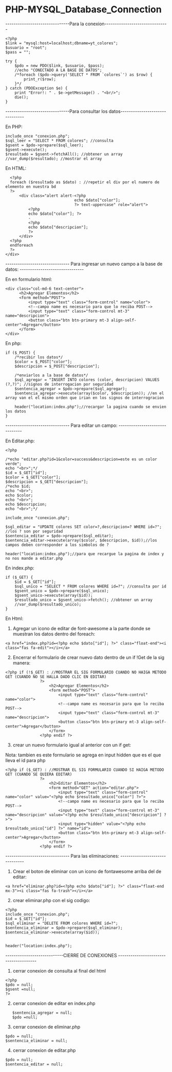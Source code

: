 # PHP-MYSQL_Database_Connection
-------------------------------Para la conexion-------------------------------
```
<?php
$link = "mysql:host=localhost;dbname=yt_colores";
$usuario = "root";
$pass = "";

try {
    $pdo = new PDO($link, $usuario, $pass);
    //echo "CONECTADO A LA BASE DE DATOS";
    /*foreach ($pdo->query('SELECT * FROM `colores`') as $row) {
        print_r($row);
    }*/
} catch (PDOException $e) {
    print "Error!: " . $e->getMessage() . "<br/>";
    die();
}
```

-------------------------------Para consultar los datos-------------------------------

En PHP: 
```
include_once "conexion.php";
$sql_leer = "SELECT * FROM colores"; //consulta
$gsent = $pdo->prepare($sql_leer);
$gsent->execute();
$resultado = $gsent->fetchAll(); //obtener un array 
//var_dump($resultado); //mostrar el array

```

En HTML: 
```
  <?php
  foreach ($resultado as $dato) : //repetir el div por el numero de elemento en nuestra bd
  ?>
      <div class="alert alert-<?php
                              echo $dato["color"];
                              ?> text-uppercase" role="alert">
          <?php
          echo $dato["color"]; ?>
          -
          <?php
          echo $dato["descripcion"];
          ?>
      </div>
  <?php
  endforeach
  ?>
</div>
```
------------------------------- Para ingresar un nuevo campo a la base de datos: -------------------------------

En en formulario html:

```
<div class="col-md-6 text-center">
      <h2>Agregar Elementos</h2>
      <form method="POST">
          <input type="text" class="form-control" name="color">
          <!--campo name es necesario para que lo reciba POST-->
          <input type="text" class="form-control mt-3" name="descripcion">
          <button class="btn btn-primary mt-3 align-self-center">Agregar</button>
      </form>
</div>
```

En php: 

```
if ($_POST) {
    /*recibir los datos*/
    $color = $_POST["color"];
    $descripcion = $_POST["descripcion"];

    /*enviarlos a la base de datos*/
    $sql_agregar = "INSERT INTO colores (color, descripcion) VALUES (?,?)"; //signos de interrogacion por seguridad
    $sentencia_agregar = $pdo->prepare($sql_agregar);
    $sentencia_agregar->execute(array($color, $descripcion)); //en el array van el el mismo orden que irian en los signos de interrogracion 

    header("location:index.php");//recargar la pagina cuando se envien los datos 
}
```


------------------------------- Para editar un campo: -------------------------------

En Editar.php: 
```
<?php

/*echo "editar.php?id=1&color=success&descripcion=este es un color verde";
echo "<br>";*/
$id = $_GET["id"];
$color = $_GET["color"];
$descripcion = $_GET["descripcion"];
/*echo $id;
echo "<br>";
echo $color;
echo "<br>";
echo $descripcion;
echo "<br>";*/

include_once "conexion.php";

$sql_editar = "UPDATE colores SET color=?,descripcion=? WHERE id=?"; //los ? son por seguridad
$sentencia_editar = $pdo->prepare($sql_editar);
$sentencia_editar->execute(array($color, $descripcion, $id));//los campos deben corresponder a los simbolos de ?

header("location:index.php");//para que recargue la pagina de index y no nos mande a editar.php

```

En index.php:

```
if ($_GET) {
    $id = $_GET["id"];
    $sql_unico = "SELECT * FROM colores WHERE id=?"; //consulta por id
    $gsent_unico = $pdo->prepare($sql_unico);
    $gsent_unico->execute(array($id));
    $resultado_unico = $gsent_unico->fetch(); //obtener un array 
    //var_dump($resultado_unico);
}
```

En Html:

1. Agregar un icono de editar de font-awesome a la parte donde se muestran los datos dentro del foreach: 

 ```
<a href="index.php?id=<?php echo $dato["id"]; ?>" class="float-end"><i class="fas fa-edit"></i></a>
```

2. Encerrar el formulario de crear nuevo dato dentro de un if !Get de la sig manera:

 ```
<?php if (!$_GET) : //MOSTRAR EL SIG FORMULARIO CUANDO NO HAIGA METODO GET (CUANDO NO SE HALLA DADO CLIC EN EDITAR) 
                ?>
                    <h2>Agregar Elementos</h2>
                    <form method="POST">
                        <input type="text" class="form-control" name="color">
                        <!--campo name es necesario para que lo reciba POST-->
                        <input type="text" class="form-control mt-3" name="descripcion">
                        <button class="btn btn-primary mt-3 align-self-center">Agregar</button>
                    </form>
                <?php endif ?>
```
3. crear un nuevo formulario igual al anterior con un if get: 

Nota: tambien es este formulario se agrega en input hidden que es el que lleva el id para php
 ```
<?php if ($_GET) : //MOSTRAR EL SIG FORMULARIO CUANDO SI HAIGA METODO GET (CUANDO SE QUIERA EDITAR) 
                ?>
                    <h2>Editar Elementos</h2>
                    <form method="GET" action="editar.php">
                        <input type="text" class="form-control" name="color" value="<?php echo $resultado_unico["color"] ?>">
                        <!--campo name es necesario para que lo reciba POST-->
                        <input type="text" class="form-control mt-3" name="descripcion" value="<?php echo $resultado_unico["descripcion"] ?>">
                        <input type="hidden" value="<?php echo $resultado_unico["id"] ?>" name="id">
                        <button class="btn btn-primary mt-3 align-self-center">Agregar</button>
                    </form>
                <?php endif ?>
```

------------------------------- Para las eliminaciones: -------------------------------
1. Crear el boton de eliminar con un icono de fontawesome arriba del de editar:
```
<a href="eliminar.php?id=<?php echo $dato["id"]; ?>" class="float-end mx-3"><i class="fas fa-trash"></i></a>
```
2. crear eliminar.php con el sig codigo: 
```
<?php
include_once "conexion.php";
$id = $_GET["id"];
$sql_eliminar = "DELETE FROM colores WHERE id=?";
$sentencia_eliminar = $pdo->prepare($sql_eliminar);
$sentencia_eliminar->execute(array($id));


header("location:index.php");
```
----------------------------CIERRE DE CONEXIONES --------------------------------------
1. cerrar conexion de consulta al final del html 
```
<?php
$pdo = null;
$gsent =null;
?>
```
2. cerrar conexion de editar en index.php 
 ```
    $sentencia_agregar = null;
    $pdo =null;
 ```

3. cerrar conexion de eliminar.php
 ```
$pdo = null;
$sentencia_eliminar = null;
 ```
4. cerrar conexion de editar.php
```
$pdo = null; 
$sentencia_editar = null;

 ```
